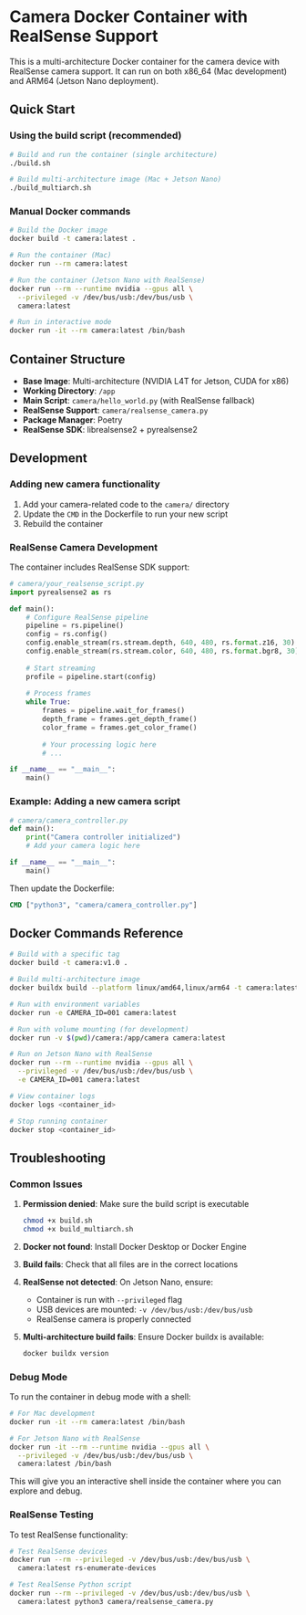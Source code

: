 # Camera Docker Container with RealSense Support

This is a multi-architecture Docker container for the camera device with RealSense camera support. 
It can run on both x86_64 (Mac development) and ARM64 (Jetson Nano deployment).

## Quick Start

### Using the build script (recommended)

```bash
# Build and run the container (single architecture)
./build.sh

# Build multi-architecture image (Mac + Jetson Nano)
./build_multiarch.sh
```

### Manual Docker commands

```bash
# Build the Docker image
docker build -t camera:latest .

# Run the container (Mac)
docker run --rm camera:latest

# Run the container (Jetson Nano with RealSense)
docker run --rm --runtime nvidia --gpus all \
  --privileged -v /dev/bus/usb:/dev/bus/usb \
  camera:latest

# Run in interactive mode
docker run -it --rm camera:latest /bin/bash
```

## Container Structure

- **Base Image**: Multi-architecture (NVIDIA L4T for Jetson, CUDA for x86)
- **Working Directory**: `/app`
- **Main Script**: `camera/hello_world.py` (with RealSense fallback)
- **RealSense Support**: `camera/realsense_camera.py`
- **Package Manager**: Poetry
- **RealSense SDK**: librealsense2 + pyrealsense2

## Development

### Adding new camera functionality

1. Add your camera-related code to the `camera/` directory
2. Update the `CMD` in the Dockerfile to run your new script
3. Rebuild the container

### RealSense Camera Development

The container includes RealSense SDK support:

```python
# camera/your_realsense_script.py
import pyrealsense2 as rs

def main():
    # Configure RealSense pipeline
    pipeline = rs.pipeline()
    config = rs.config()
    config.enable_stream(rs.stream.depth, 640, 480, rs.format.z16, 30)
    config.enable_stream(rs.stream.color, 640, 480, rs.format.bgr8, 30)
    
    # Start streaming
    profile = pipeline.start(config)
    
    # Process frames
    while True:
        frames = pipeline.wait_for_frames()
        depth_frame = frames.get_depth_frame()
        color_frame = frames.get_color_frame()
        
        # Your processing logic here
        # ...

if __name__ == "__main__":
    main()
```

### Example: Adding a new camera script

```python
# camera/camera_controller.py
def main():
    print("Camera controller initialized")
    # Add your camera logic here

if __name__ == "__main__":
    main()
```

Then update the Dockerfile:
```dockerfile
CMD ["python3", "camera/camera_controller.py"]
```

## Docker Commands Reference

```bash
# Build with a specific tag
docker build -t camera:v1.0 .

# Build multi-architecture image
docker buildx build --platform linux/amd64,linux/arm64 -t camera:latest .

# Run with environment variables
docker run -e CAMERA_ID=001 camera:latest

# Run with volume mounting (for development)
docker run -v $(pwd)/camera:/app/camera camera:latest

# Run on Jetson Nano with RealSense
docker run --rm --runtime nvidia --gpus all \
  --privileged -v /dev/bus/usb:/dev/bus/usb \
  -e CAMERA_ID=001 camera:latest

# View container logs
docker logs <container_id>

# Stop running container
docker stop <container_id>
```

## Troubleshooting

### Common Issues

1. **Permission denied**: Make sure the build script is executable
   ```bash
   chmod +x build.sh
   chmod +x build_multiarch.sh
   ```

2. **Docker not found**: Install Docker Desktop or Docker Engine

3. **Build fails**: Check that all files are in the correct locations

4. **RealSense not detected**: On Jetson Nano, ensure:
   - Container is run with `--privileged` flag
   - USB devices are mounted: `-v /dev/bus/usb:/dev/bus/usb`
   - RealSense camera is properly connected

5. **Multi-architecture build fails**: Ensure Docker buildx is available:
   ```bash
   docker buildx version
   ```

### Debug Mode

To run the container in debug mode with a shell:

```bash
# For Mac development
docker run -it --rm camera:latest /bin/bash

# For Jetson Nano with RealSense
docker run -it --rm --runtime nvidia --gpus all \
  --privileged -v /dev/bus/usb:/dev/bus/usb \
  camera:latest /bin/bash
```

This will give you an interactive shell inside the container where you can explore and debug.

### RealSense Testing

To test RealSense functionality:

```bash
# Test RealSense devices
docker run --rm --privileged -v /dev/bus/usb:/dev/bus/usb \
  camera:latest rs-enumerate-devices

# Test RealSense Python script
docker run --rm --privileged -v /dev/bus/usb:/dev/bus/usb \
  camera:latest python3 camera/realsense_camera.py
```

